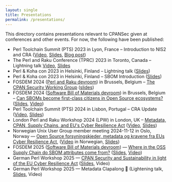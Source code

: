 ```yaml
---
layout: single
title: Presentations
permalink: /presentations/
---
```


This directory contains presentations relevant to CPANSec given at conferences and other events. For now, the following have been published:

* Perl Toolchain Summit (PTS) 2023 in Lyon, France – Introduction to NIS2 and CRA ([Video](https://www.youtube.com/watch?v=7RjIh0b7fsI), [Slides](pts2023-nis2-cra-intro/), [Blog post](https://code.foo.no/2023/05/05/can-nis2-and-cra-save-open-source/))
* The Perl and Raku Conference (TPRC) 2023 in Toronto, Canada – Lightning talk [Video](https://www.youtube.com/watch?v=_lOiXFXZv3I), [Slides](tprc2023-cpan-sec-lightning-talk/)
* Perl & Koha con 2023 in Helsinki, Finland – Lightning talk ([Slides](perlkohacon-cpan-sec-lightning-talk/))
* Perl & Koha con 2023 in Helsinki, Finland – SBOM Introduction ([Slides](perlkohacon-cpan-sbom-talk/))
* FOSDEM 2024 ([Perl and Raku devroom](https://fosdem.org/2024/schedule/track/perl-raku/)) in Brussels, Belgium – [The CPAN Security Working Group](https://fosdem.org/2024/schedule/event/fosdem-2024-2395-the-cpan-security-working-group/) ([slides](fosdem2024-cpan-sec-talk/))
* FOSDEM 2024 ([Software Bill of Materials devroom](https://archive.fosdem.org/2024/schedule/track/software-bill-of-materials/)) in Brussels, Belgium – [Can SBOMs become first-class citizens in Open Source ecosystems?](https://archive.fosdem.org/2024/schedule/event/fosdem-2024-3358-can-sboms-become-first-class-citizens-in-open-source-ecosystems-/) ([Slides](fosdem2024-sbom-in-open-source-ecosystems-talk/), [Video](https://archive.fosdem.org/2024/schedule/event/fosdem-2024-3358-can-sboms-become-first-class-citizens-in-open-source-ecosystems-/))
* Perl Toolchain Summit (PTS) 2024 in Lisbon, Portugal – CRA Update ([Video](https://www.youtube.com/watch?v=TMkqKB03y4g), [Slides](pts2024-cra-update/))
* London Perl and Raku Workshop 2024 (LPW) in London, UK – [Metadata, CPAN, Supply Chains, and EU's Cyber Resilience Act](https://act.yapc.eu/lpw2024/talk/7915) ([Video](https://www.youtube.com/watch?v=QYcsH5ehkrg), [Slides](lpw2024-metadata-cpan-foss-cra/))
* Norwegian Unix User Group member meeting 2024-11-12 in Oslo, Norway — [Open Source forsyningskjeder, metadata og kravene fra EUs Cyber Resilience Act](https://www.nuug.no/aktiviteter/20241112-Open-Source-forsyningskjeder-metadata-og-kravene-fra-EUs-Cyber-Resilience-Act/), ([Video](https://www.youtube.com/live/31dkI0P7dkk?si=bjk67TUtFBTniQLH&t=17) in Norwegian, [Slides](nuug2024-metadata-foss-cra/))
* FOSDEM 2025 ([Software Bill of Materials devroom](https://fosdem.org/2025/schedule/track/sbom/)) — [Where in the OSS Supply Chain do SBOM attributes come from?](https://fosdem.org/2025/schedule/event/fosdem-2025-6483-where-in-the-oss-supply-chain-do-sbom-attributes-come-from-/) ([Slides](fosdem2025-where-do-sbom-attributes-come-from/), [Video](https://fosdem.org/2025/schedule/event/fosdem-2025-6483-where-in-the-oss-supply-chain-do-sbom-attributes-come-from-/))
* German Perl Workshop 2025 — [CPAN Security and Sustainability in light of the EU Cyber Resilience Act](https://act.yapc.eu/gpw2025/talk/7956) ([Slides](gpw2025-cpan-security-sustainability/), Video)
* German Perl Workshop 2025 — Metadata Clapalong 👏 (Lightening talk, [Slides](gpw2025-metadata-clapalong/), Video)
